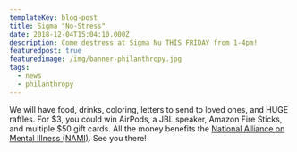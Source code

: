 ```yaml
---
templateKey: blog-post
title: Sigma "No-Stress"
date: 2018-12-04T15:04:10.000Z
description: Come destress at Sigma Nu THIS FRIDAY from 1-4pm!
featuredpost: true
featuredimage: /img/banner-philanthropy.jpg
tags:
  - news
  - philanthropy
---
```

We will have food, drinks, coloring, letters to send to loved ones, and HUGE raffles. For $3, you could win AirPods, a JBL speaker, Amazon Fire Sticks, and multiple $50 gift cards. All the money benefits the [National Alliance on Mental Illness (NAMI)](https://www.nami.org). See you there!
